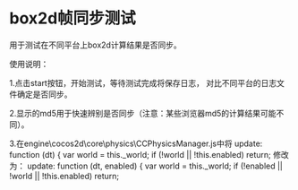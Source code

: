 # box2d帧同步测试

用于测试在不同平台上box2d计算结果是否同步。

使用说明：

1.点击start按钮，开始测试，等待测试完成将保存日志， 对比不同平台的日志文件确定是否同步。

2.显示的md5用于快速辨别是否同步（注意：某些浏览器md5的计算结果可能不同）。

3.在engine\cocos2d\core\physics\CCPhysicsManager.js中将
    update: function (dt) {
          var world = this._world;
          if (!world || !this.enabled) return;
修改为：
    update: function (dt, enabled) {
        var world = this._world;
        if (!enabled || !world || !this.enabled) return;

